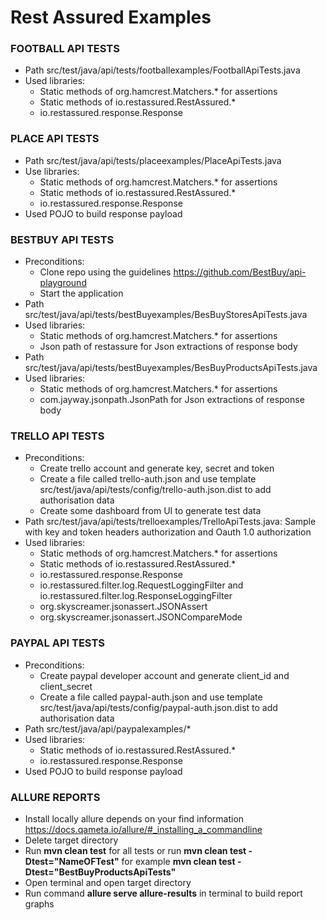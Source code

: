 # Rest Assured Examples

### FOOTBALL API TESTS
 - Path src/test/java/api/tests/footballexamples/FootballApiTests.java
 - Used libraries: 
   - Static methods of org.hamcrest.Matchers.* for assertions
   - Static methods of io.restassured.RestAssured.*
   - io.restassured.response.Response

### PLACE API TESTS
- Path  src/test/java/api/tests/placeexamples/PlaceApiTests.java
- Use libraries:
    - Static methods of org.hamcrest.Matchers.* for assertions
    - Static methods of io.restassured.RestAssured.*
    - io.restassured.response.Response
- Used POJO to build response payload

### BESTBUY API TESTS
- Preconditions:
   - Clone repo using the guidelines https://github.com/BestBuy/api-playground
   - Start the application
- Path src/test/java/api/tests/bestBuyexamples/BesBuyStoresApiTests.java
- Used libraries:
    - Static methods of org.hamcrest.Matchers.* for assertions
    - Json path of restassure for Json extractions of response body
- Path  src/test/java/api/tests/bestBuyexamples/BesBuyProductsApiTests.java
- Used libraries:
    - Static methods of org.hamcrest.Matchers.* for assertions
    - com.jayway.jsonpath.JsonPath for Json extractions of response body

### TRELLO API TESTS
- Preconditions: 
   - Create trello account and generate key, secret and token
   - Create a file called trello-auth.json and use template src/test/java/api/tests/config/trello-auth.json.dist to add 
     authorisation data
   - Create some dashboard from UI to generate test data
- Path src/test/java/api/tests/trelloexamples/TrelloApiTests.java:  Sample with key and token headers authorization
  and Oauth 1.0 authorization
- Used libraries:
    - Static methods of org.hamcrest.Matchers.* for assertions
    - Static methods of io.restassured.RestAssured.*
    - io.restassured.response.Response
    - io.restassured.filter.log.RequestLoggingFilter and io.restassured.filter.log.ResponseLoggingFilter
    - org.skyscreamer.jsonassert.JSONAssert
    - org.skyscreamer.jsonassert.JSONCompareMode


### PAYPAL API TESTS
- Preconditions:
    - Create paypal developer account and generate client_id and client_secret
    - Create a file called paypal-auth.json and use template src/test/java/api/tests/config/paypal-auth.json.dist to add
      authorisation data
- Path src/test/java/api/paypalexamples/*
- Used libraries:
    - Static methods of io.restassured.RestAssured.*
    - io.restassured.response.Response
- Used POJO to build response payload

### ALLURE REPORTS
- Install locally allure depends on your find information https://docs.qameta.io/allure/#_installing_a_commandline
- Delete target directory 
- Run **mvn clean test** for all tests or run **mvn clean test -Dtest="NameOFTest"** for example
  **mvn clean test -Dtest="BestBuyProductsApiTests"**
- Open terminal and open target directory 
- Run command **allure serve allure-results** in terminal to build report graphs 
